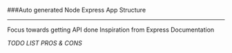 ###Auto generated Node Express App Structure
___
Focus towards getting API done
Inspiration from Express Documentation

_TODO LIST PROS & CONS_